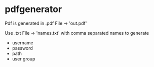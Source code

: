 # pdfgenerator

Pdf is generated in .pdf File -> 'out.pdf'

Use .txt File -> 'names.txt' with comma separated names to generate 
- username
- password
- path
- user group

